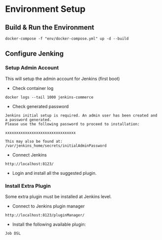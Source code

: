 # Environment Setup

## Build & Run the Environment
```
docker-compose -f "env/docker-compose.yml" up -d --build
```

## Configure Jenking

### Setup Admin Account
This will setup the admin account for Jenkins (first boot)

- Check container log
```
docker logs --tail 1000 jenkins-commerce
```

- Check generated password
```
Jenkins initial setup is required. An admin user has been created and a password generated.
Please use the following password to proceed to installation:

xxxxxxxxxxxxxxxxxxxxxxxxxxxxxxxx

This may also be found at: /var/jenkins_home/secrets/initialAdminPassword
```

- Connect Jenkins
```
http://localhost:8123/
```

- Login and install all the suggested plugin.

### Install Extra Plugin
Some extra plugin must be installed at Jenkins level.

- Connect to Jenkins plugin manager
```
http://localhost:8123/pluginManager/
```

- Install the following available plugin:
```
Job DSL
```
